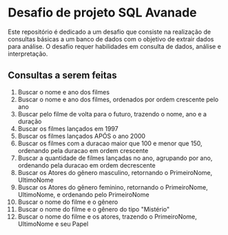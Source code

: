 
# Desafio de projeto SQL Avanade

Este repositório é dedicado a um desafio que consiste na realização de consultas básicas a um banco de dados com o objetivo de extrair dados para análise. O desafio requer habilidades em consulta de dados, análise e interpretação.


## Consultas a serem feitas

1. Buscar o nome e ano dos filmes
2. Buscar o nome e ano dos filmes, ordenados por ordem crescente pelo ano
3. Buscar pelo filme de volta para o futuro, trazendo o nome, ano e a duração
4. Buscar os filmes lançados em 1997
5. Buscar os filmes lançados APÓS o ano 2000
6. Buscar os filmes com a duracao maior que 100 e menor que 150, ordenando pela duracao em ordem crescente
7. Buscar a quantidade de filmes lançadas no ano, agrupando por ano, ordenando pela duracao em ordem decrescente
8. Buscar os Atores do gênero masculino, retornando o PrimeiroNome, UltimoNome
9. Buscar os Atores do gênero feminino, retornando o PrimeiroNome, UltimoNome, e ordenando pelo PrimeiroNome
10. Buscar o nome do filme e o gênero
11. Buscar o nome do filme e o gênero do tipo "Mistério"
12. Buscar o nome do filme e os atores, trazendo o PrimeiroNome, UltimoNome e seu Papel
